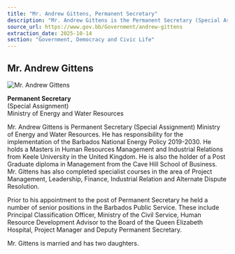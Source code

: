 ```yaml
---
title: "Mr. Andrew Gittens, Permanent Secretary"
description: "Mr. Andrew Gittens is the Permanent Secretary (Special Assignment) in the Ministry of Energy and Water Resources, responsible for the Barbados National Energy Policy 2019-2030."
source_url: https://www.gov.bb/Government/andrew-gittens
extraction_date: 2025-10-14
section: "Government, Democracy and Civic Life"
---
```


## Mr. Andrew Gittens

![Mr. Andrew Gittens](https://www.gov.bb/media_files/Andrew%20Gittens_1.jpg)

**Permanent Secretary**  
(Special Assignment)  
Ministry of Energy and Water Resources

Mr. Andrew Gittens is Permanent Secretary (Special Assignment) Ministry of Energy and Water Resources. He has responsibility for the implementation of the Barbados National Energy Policy 2019-2030. He holds a Masters in Human Resources Management and Industrial Relations from Keele University in the United Kingdom. He is also the holder of a Post Graduate diploma in Management from the Cave Hill School of Business. Mr. Gittens has also completed specialist courses in the area of Project Management, Leadership, Finance, Industrial Relation and Alternate Dispute Resolution.

Prior to his appointment to the post of Permanent Secretary he held a number of senior positions in the Barbados Public Service. These include Principal Classification Officer, Ministry of the Civil Service, Human Resource Development Advisor to the Board of the Queen Elizabeth Hospital, Project Manager and Deputy Permanent Secretary.

Mr. Gittens is married and has two daughters.
```